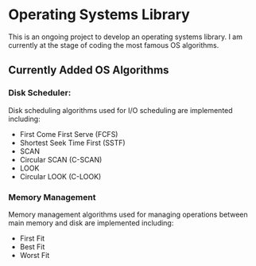 # Operating Systems Library

This is an ongoing project to develop an operating systems library. I am currently at the stage of coding the most famous OS algorithms.

## Currently Added OS Algorithms

### Disk Scheduler:
Disk scheduling algorithms used for I/O scheduling are implemented including:
- First Come First Serve (FCFS)
- Shortest Seek Time First (SSTF)
- SCAN
- Circular SCAN (C-SCAN)
- LOOK
- Circular LOOK (C-LOOK)

### Memory Management
Memory management algorithms used for managing operations between main memory and disk are implemented including:
- First Fit
- Best Fit
- Worst Fit
